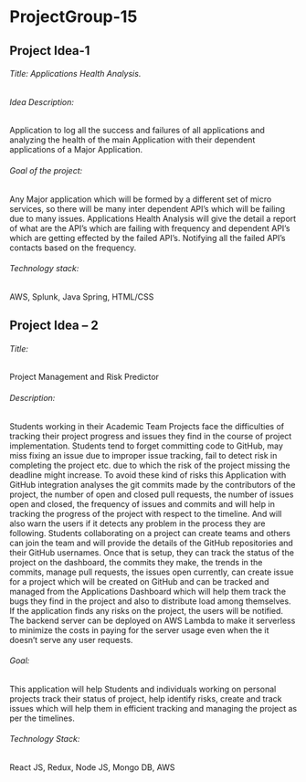 # ProjectGroup-15

## Project Idea-1 

###### Title: Applications Health Analysis. 

###### Idea Description: 
Application to log all the success and failures of all applications and analyzing the health of the main Application with their dependent applications of a Major Application. 

###### Goal of the project: 
Any Major application which will be formed by a different set of micro services, so there will be many inter dependent API’s which will be failing due to many issues. Applications Health Analysis will give the detail a report of what are the API’s which are failing with frequency and dependent API’s which are getting effected by the failed API’s. Notifying all the failed API’s contacts based on the frequency. 

###### Technology stack:
AWS, Splunk, Java Spring, HTML/CSS 

 

## Project Idea – 2 

###### Title: 
Project Management and Risk Predictor 

###### Description:
Students working in their Academic Team Projects face the difficulties of tracking their project progress and issues they find in the course of project implementation. Students tend to forget committing code to GitHub, may miss fixing an issue due to improper issue tracking, fail to detect risk in completing the project etc. due to which the risk of the project missing the deadline might increase. To avoid these kind of risks this Application with GitHub integration analyses the git commits made by the contributors of the project, the number of open and closed pull requests, the number of issues open and closed, the frequency of  issues and commits and will help in tracking the progress of the project with respect to the timeline. And will also warn the users if it detects any problem in the process they are following. Students collaborating on a project can create teams and others can join the team and will provide the details of the GitHub repositories and their GitHub usernames. Once that is setup, they can track the status of the project on the dashboard, the commits they make, the trends in the commits, manage pull requests, the issues open currently, can create issue for a project which will be created on GitHub and can be tracked and managed from the Applications Dashboard which will help them track the bugs they find in the project and also to distribute load among themselves. If the application finds any risks on the project, the users will be notified. The backend server can be deployed on AWS Lambda to make it serverless to minimize the costs in paying for the server usage even when the it doesn’t serve any user requests. 

###### Goal:
This application will help Students and individuals working on personal projects track their status of project, help identify risks, create and track issues which will help them in efficient tracking and managing the project as per the timelines. 

###### Technology Stack: 
React JS, Redux, Node JS, Mongo DB, AWS 
